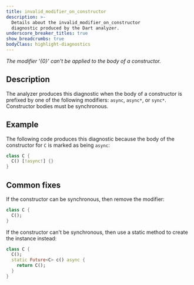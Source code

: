 ```yaml
---
title: invalid_modifier_on_constructor
description: >-
  Details about the invalid_modifier_on_constructor
  diagnostic produced by the Dart analyzer.
underscore_breaker_titles: true
show_breadcrumbs: true
bodyClass: highlight-diagnostics
---
```


_The modifier '{0}' can't be applied to the body of a constructor._

## Description

The analyzer produces this diagnostic when the body of a constructor is
prefixed by one of the following modifiers: `async`, `async*`, or `sync*`.
Constructor bodies must be synchronous.

## Example

The following code produces this diagnostic because the body of the
constructor for `C` is marked as being `async`:

```dart
class C {
  C() [!async!] {}
}
```

## Common fixes

If the constructor can be synchronous, then remove the modifier:

```dart
class C {
  C();
}
```

If the constructor can't be synchronous, then use a static method to create
the instance instead:

```dart
class C {
  C();
  static Future<C> c() async {
    return C();
  }
}
```
